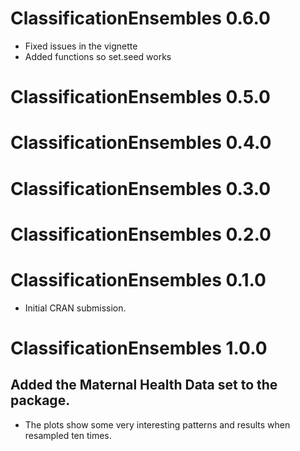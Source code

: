 # ClassificationEnsembles 0.6.0
* Fixed issues in the vignette
* Added functions so set.seed works

# ClassificationEnsembles 0.5.0

# ClassificationEnsembles 0.4.0

# ClassificationEnsembles 0.3.0

# ClassificationEnsembles 0.2.0

# ClassificationEnsembles 0.1.0

* Initial CRAN submission.

# ClassificationEnsembles 1.0.0

## Added the Maternal Health Data set to the package.

* The plots show some very interesting patterns and results when resampled ten times.
